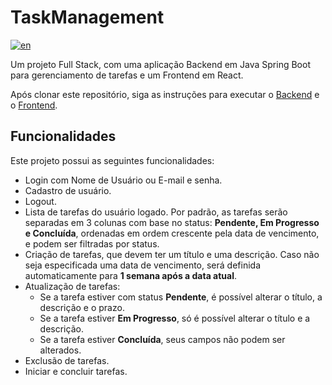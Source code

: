 # TaskManagement

[![en](https://img.shields.io/badge/lang-en-blue.svg)](README.md)

Um projeto Full Stack, com uma aplicação Backend em Java Spring Boot para gerenciamento de tarefas e um Frontend em React.

Após clonar este repositório, siga as instruções para executar o [Backend](Backend/README.pt-br.md) e o [Frontend](Frontend/README.md).

## Funcionalidades

Este projeto possui as seguintes funcionalidades:

- Login com Nome de Usuário ou E-mail e senha.
- Cadastro de usuário.
- Logout.
- Lista de tarefas do usuário logado. Por padrão, as tarefas serão separadas em 3 colunas com base no status: **Pendente, Em Progresso e Concluída**, ordenadas em ordem crescente pela data de vencimento, e podem ser filtradas por status.
- Criação de tarefas, que devem ter um título e uma descrição. Caso não seja especificada uma data de vencimento, será definida automaticamente para **1 semana após a data atual**.
- Atualização de tarefas:
    - Se a tarefa estiver com status **Pendente**, é possível alterar o título, a descrição e o prazo.
    - Se a tarefa estiver **Em Progresso**, só é possível alterar o título e a descrição.
    - Se a tarefa estiver **Concluída**, seus campos não podem ser alterados.
- Exclusão de tarefas.
- Iniciar e concluir tarefas.  

